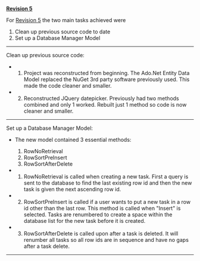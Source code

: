 **[Revision 5](https://code.google.com/p/operation-gantt/source/detail?r=5)**

For [Revision 5](https://code.google.com/p/operation-gantt/source/detail?r=5) the two main tasks achieved were
  1. Clean up previous source code to date
  1. Set up a Database Manager Model


---

Clean up previous source code:
  * 1.	Project was reconstructed from beginning. The Ado.Net Entity Data Model replaced the NuGet 3rd party software previously used. This made the code cleaner and smaller.

  * 2.   Reconstructed JQuery datepicker. Previously had two methods combined and only 1 worked. Rebuilt just 1 method so code is now cleaner and smaller.

---

Set up a Database Manager Model:
  * The new model contained 3 essential methods:
    1. RowNoRetrieval
    1. RowSortPreInsert
    1. RowSortAfterDelete

  * 1. RowNoRetrieval is called when creating a new task. First a query is sent to the database to find the last existing row id and then the new task is given the next ascending row id.
  * 2. RowSortPreInsert is called if a user wants to put a new task in a row id other than the last row. This method is called when "Insert" is selected. Tasks are renumbered to create a space within the database list for the new task before it is created.
  * 3. RowSortAfterDelete is called upon after a task is deleted. It will renumber all tasks so all row ids are in sequence and have no gaps after a task delete.


---
